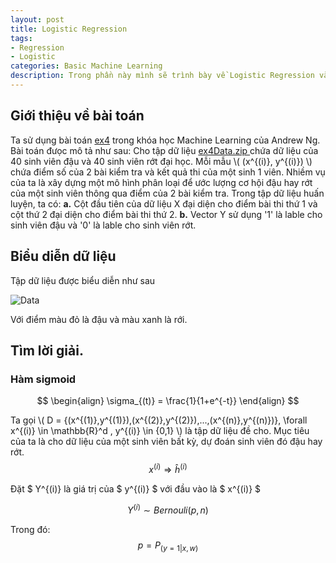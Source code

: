 ```yaml
---
layout: post
title: Logistic Regression
tags:
- Regression
- Logistic
categories: Basic Machine Learning
description: Trong phần này mình sẽ trình bày về Logistic Regression và giải vài bài toán phân loại cơ bản.
---
```

## Giới thiệu về bài toán
Ta sử dụng bài toán [ex4](http://openclassroom.stanford.edu/MainFolder/DocumentPage.php?course=MachineLearning&doc=exercises/ex4/ex4.html) trong khóa học Machine Learning của Andrew Ng.
Bài toán đưọc mô tả như sau:
Cho tập dữ liệu [ ex4Data.zip ](http://openclassroom.stanford.edu/MainFolder/courses/MachineLearning/exercises/ex4materials/ex4Data.zip)
chứa dữ liệu của 40 sinh viên đậu và 40 sinh viên rớt đại học. Mỗi mẫu \\( (x^{(i)}, y^{(i)}) \\)  chứa điểm số của 2 bài kiểm tra và kết quả thi của một sinh 1 viên.
Nhiềm vụ của ta là xây dựng một mô hình phân loại để ước lượng cơ hội đậu hay rớt của một sinh viên thông qua điểm của 2 bài kiểm tra.
Trong tập dữ liệu huấn luyện, ta có:
**a.** Cột đầu tiên của dữ liệu X đại diện cho điểm bài thi thứ 1 và cột thứ 2 đại diện cho điểm bài thi thứ 2.
**b.** Vector Y sử dụng '1' là lable cho sinh viên đậu và '0' là lable cho sinh viên rớt.
## Biểu diễn dữ liệu

Tập dữ liệu được biểu diễn như sau

![Data](/MLDL/assets/img/LRData.png)

Với điểm màu đỏ là đậu và màu xanh là rới.

## Tìm lời giải.

### Hàm sigmoid
$$
\begin{align}
\sigma_{(t)} = \frac{1}{1+e^{-t}}
\end{align}
$$


Ta gọi
\\( D = {(x^{(1)},y^{(1)}),(x^{(2)},y^{(2)}),...,(x^{(n)},y^{(n)})}, \forall x^{(i)} \in \mathbb{R}^d , y^{(i)} \in \{0,1\} \\)
là tập dữ liệu đề cho.
Mục tiêu của ta là cho dữ liệu của một sinh viên bất kỳ, dự đoán sinh viên đó đậu hay rớt.
$$  x^{(i)} \Rightarrow  \hat{h}^{(i)} $$

Đặt $ Y^{(i)} là giá trị của $ y^{(i)} $ với đầu vào là $ x^{(i)} $

$$ Y^{(i)} \sim Bernouli(p,n) $$

 Trong đó:
 $$ p = P_{(y=1|x,w)} $$
